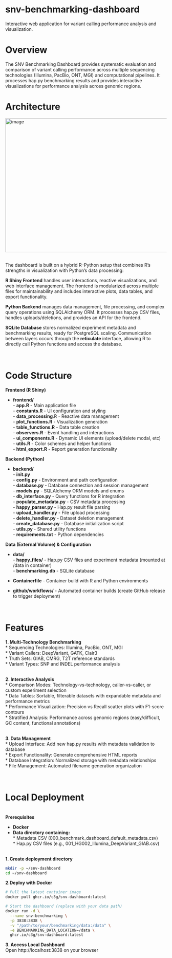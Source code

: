 # snv-benchmarking-dashboard
Interactive web application for variant calling performance analysis and visualization.
# Overview
The SNV Benchmarking Dashboard provides systematic evaluation and comparison of variant calling performance across multiple sequencing technologies (Illumina, PacBio, ONT, MGI) and computational pipelines. It processes hap.py benchmarking results and provides interactive visualizations for performance analysis across genomic regions.
# Architecture
<img width="716" height="417" alt="image" src="https://github.com/user-attachments/assets/19a7e2e8-26ee-482c-b18f-bc5c06ce4cf1" />

<br>The dashboard is built on a hybrid R–Python setup that combines R’s strengths in visualization with Python’s data processing:

**R Shiny Frontend** handles user interactions, reactive visualizations, and web interface management. The frontend is modularized across multiple files for maintainability and includes interactive plots, data tables, and export functionality.

**Python Backend** manages data management, file processing, and complex query operations using SQLAlchemy ORM. It processes hap.py CSV files, handles uploads/deletions, and provides an API for the frontend.

**SQLite Database** stores normalized experiment metadata and benchmarking results, ready for PostgreSQL scaling.
Communication between layers occurs through the **reticulate** interface, allowing R to directly call Python functions and access the database.


# <br> Code Structure

**Frontend (R Shiny)**

* **frontend/**
<br> - **app.R** - Main application file
<br> - **constants.R** - UI configuration and styling
<br> - **data_processing**.R - Reactive data management
<br> - **plot_functions.R** - Visualization generation
<br> - **table_functions.R** - Data table creation
<br> - **observers.R** - Event handling and interactions
<br> - **ui_components.R** - Dynamic UI elements (upload/delete modal, etc)
<br> - **utils.R** - Color schemes and helper functions
<br> - **html_export.R** - Report generation functionality

 **Backend (Python)**

* **backend/**
<br> - **__init__.py**
<br> - **config.py** - Environment and path configuration
<br> - **database.py** - Database connection and session management
<br> - **models.py** - SQLAlchemy ORM models and enums
<br> - **db_interface.py** - Query functions for R integration
<br> - **populate_metadata.py** - CSV metadata processing
<br> - **happy_parser.py** - Hap.py result file parsing
<br> - **upload_handler.py** - File upload processing
<br> - **delete_handler.py** - Dataset deletion management
<br> - **create_database.py** - Database initialization script
<br> - **utils.py** - Shared utility functions
<br> - **requirements.txt** - Python dependencies


 **Data (External Volume) & Configuration**

* **data/**
<br> - **happy_files/** - Hap.py CSV files and experiment metadata (mounted at /data in container)
<br> - **benchmarking.db** - SQLite database


* **Containerfile** - Container build with R and Python environments
* **github/workflows/** - Automated container builds (create GitHub release to trigger deployment)

# <br>Features
**1. Multi-Technology Benchmarking**
<br> * Sequencing Technologies: Illumina, PacBio, ONT, MGI
<br> * Variant Callers: DeepVariant, GATK, Clair3
<br> * Truth Sets: GIAB, CMRG, T2T reference standards
<br> * Variant Types: SNP and INDEL performance analysis

<br> **2. Interactive Analysis**
<br> * Comparison Modes: Technology-vs-technology, caller-vs-caller, or custom experiment selection
<br> * Data Tables: Sortable, filterable datasets with expandable metadata and performance metrics 
<br> * Performance Visualization: Precision vs Recall scatter plots with F1-score contours
<br> * Stratified Analysis: Performance across genomic regions (easy/difficult, GC content, functional annotations)

<br> **3. Data Management**
<br> * Upload Interface: Add new hap.py results with metadata validation to database
<br> * Export Functionality: Generate comprehensive HTML reports
<br> * Database Integration: Normalized storage with metadata relationships
<br> * File Management: Automated filename generation organization

# <br> Local Deployment 
<br>**Prerequisites**

* **Docker**
* **Data directory containing:**
<br>* Metadata CSV (000_benchmark_dashboard_default_metadata.csv) 
<br>* Hap.py CSV files (e.g., 001_HG002_Illumina_DeepVariant_GIAB.csv)

<br>**1. Create deployment directory**
```bash
mkdir -p ~/snv-dashboard
cd ~/snv-dashboard
```
**2.Deploy with Docker**
```bash
# Pull the latest container image
docker pull ghcr.io/c3g/snv-dashboard:latest

# Start the dashboard (replace with your data path)
docker run -d \
  --name snv-benchmarking \
  -p 3838:3838 \
  -v "/path/to/your/benchmarking/data:/data" \
  -e BENCHMARKING_DATA_LOCATION=/data \
  ghcr.io/c3g/snv-dashboard:latest
```
**3. Access Local Dashboard**
<br>Open http://localhost:3838 on your browser
